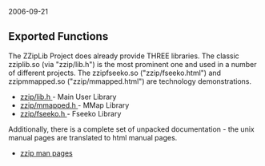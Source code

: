 <date>2006-09-21</date>

## Exported Functions 

The ZZipLib Project does already provide THREE libraries. The classic
zziplib.so (via "zzip/lib.h") is the most prominent one and used in
a number of different projects. The zzipfseeko.so ("zzip/fseeko.html")
and zzipmmapped.so ("zzip/mmapped.html") are technology demonstrations.

* [ zzip/lib.h ](zzip/lib.h)- Main User Library
* [ zzip/mmapped.h ](zzip/mmapped.h)- MMap Library
* [ zzip/fseeko.h ](zzip/fseeko.h)- Fseeko Library

Additionally, there is a complete set of unpacked documentation - the
unix manual pages are translated to html manual pages.

* [zzip man pages](manual)

